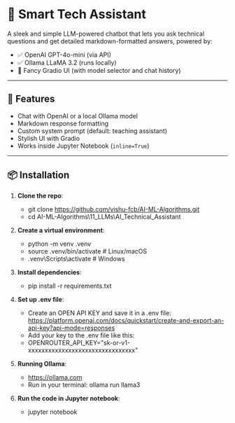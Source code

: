 # 🧠 Smart Tech Assistant

A sleek and simple LLM-powered chatbot that lets you ask technical questions and get detailed markdown-formatted answers, powered by:

- ✅ OpenAI GPT-4o-mini (via API)
- ✅ Ollama LLaMA 3.2 (runs locally)
- 🎨 Fancy Gradio UI (with model selector and chat history)

---

## 🚀 Features

- Chat with OpenAI or a local Ollama model
- Markdown response formatting
- Custom system prompt (default: teaching assistant)
- Stylish UI with Gradio
- Works inside Jupyter Notebook (`inline=True`)

---

## 📦 Installation

1. **Clone the repo**:
   
   - git clone https://github.com/vishu-fcb/AI-ML-Algorithms.git
   - cd AI-ML-Algorithms\11_LLMs\AI_Technical_Assistant

2. **Create a virtual environment**:
    - python -m venv .venv
    - source .venv/bin/activate      # Linux/macOS
    - .venv\Scripts\activate         # Windows

3. **Install dependencies**:
    - pip install -r requirements.txt

4. **Set up .env file**:
    - Create an OPEN API KEY and save it in a .env file: https://platform.openai.com/docs/quickstart/create-and-export-an-api-key?api-mode=responses
    - Add your key to the .env file like this:
    - OPENROUTER_API_KEY="sk-or-v1-xxxxxxxxxxxxxxxxxxxxxxxxxxxxxxxx"

5. **Running Ollama**:
    - https://ollama.com
    - Run in your terminal: ollama run llama3

6. **Run the code in Jupyter notebook**:
    - jupyter notebook



